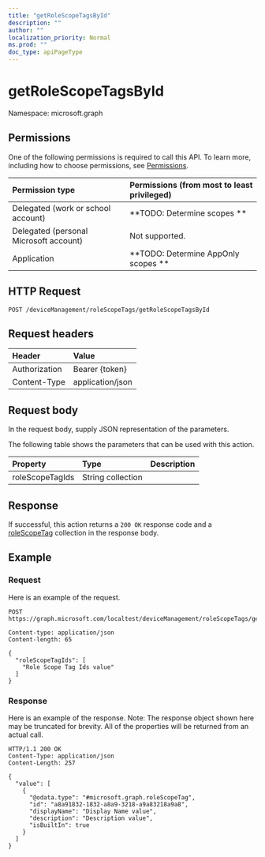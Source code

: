 ```yaml
---
title: "getRoleScopeTagsById"
description: ""
author: ""
localization_priority: Normal
ms.prod: ""
doc_type: apiPageType
---
```


# getRoleScopeTagsById

Namespace: microsoft.graph



## Permissions
One of the following permissions is required to call this API. To learn more, including how to choose permissions, see [Permissions](/concepts/permissions-reference.md).

|Permission type|Permissions (from most to least privileged)|
|:---|:---|
|Delegated (work or school account)|**TODO: Determine scopes **|
|Delegated (personal Microsoft account)|Not supported.|
|Application|**TODO: Determine AppOnly scopes **|

## HTTP Request
<!-- {
  "blockType": "ignored"
}
-->
``` http
POST /deviceManagement/roleScopeTags/getRoleScopeTagsById
```

## Request headers
|Header|Value|
|:---|:---|
|Authorization|Bearer {token}|
|Content-Type|application/json|

## Request body
In the request body, supply JSON representation of the parameters.

The following table shows the parameters that can be used with this action.

|Property|Type|Description|
|:---|:---|:---|
|roleScopeTagIds|String collection||



## Response
If successful, this action returns a `200 OK` response code and a [roleScopeTag](../resources/rolescopetag.md) collection in the response body.

## Example

### Request
Here is an example of the request.
<!-- {
  "blockType": "request",
  "name": "rolescopetag_getrolescopetagsbyid"
}
-->
``` http
POST https://graph.microsoft.com/localtest/deviceManagement/roleScopeTags/getRoleScopeTagsById

Content-type: application/json
Content-length: 65

{
  "roleScopeTagIds": [
    "Role Scope Tag Ids value"
  ]
}
```

### Response
Here is an example of the response. Note: The response object shown here may be truncated for brevity. All of the properties will be returned from an actual call.
<!-- {
  "blockType": "response",
  "truncated": true,
  "@odata.type": "collection(microsoft.graph.rolescopetag)"
}
-->
``` http
HTTP/1.1 200 OK
Content-Type: application/json
Content-Length: 257

{
  "value": [
    {
      "@odata.type": "#microsoft.graph.roleScopeTag",
      "id": "a8a91832-1832-a8a9-3218-a9a83218a9a8",
      "displayName": "Display Name value",
      "description": "Description value",
      "isBuiltIn": true
    }
  ]
}
```

